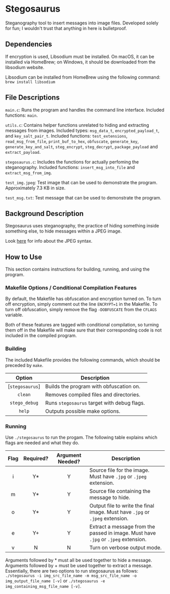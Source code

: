 # Stegosaurus
Steganography tool to insert messages into image files. Developed solely for fun; I wouldn't trust that anything in here is bulletproof.

## Dependencies

If encryption is used, Libsodium must be installed. On macOS, it can be installed via HomeBrew; on Windows, it should be downloaded from the libsodium website.

Libsodium can be installed from HomeBrew using the following command:
`brew install libsodium`

## File Descriptions
`main.c`: Runs the program and handles the command line interface. Included functions: `main`.

`utils.c`: Contains helper functions unrelated to hiding and extracting messages from images. Included types: `msg_data_t`, `encrypted_payload_t`, and `key_salt_pair_t`. Included functions: `test_extensions`, `read_msg_from_file`, `print_buf_to_hex`, `obfuscate`, `generate_key`, `generate_key_and_salt`, `steg_encrypt`, `steg_decrypt`, `package_payload` and `extract_payload`.

`stegosaurus.c`: Includes the functions for actually perfoming the steganography. Included functions: `insert_msg_into_file` and `extract_msg_from_img`.

`test_img.jpeg`: Test image that can be used to demonstrate the program. Approximately 7.3 KB in size.

`test_msg.txt`: Test message that can be used to demonstrate the program.

## Background Description
Stegosaurus uses steganography, the practice of hiding something inside something else, to hide messages within a JPEG image.

Look [here](https://en.wikipedia.org/wiki/JPEG#Syntax_and_structure) for info about the JPEG syntax.

## How to Use
This section contains instructions for building, running, and using the program.

### Makefile Options / Conditional Compilation Features
By default, the Makefile has obfuscation and encryption turned on. To turn off
encryption, simply comment out the line `ENCRYPT=1` in the Makefile. To turn off
obfuscation, simply remove the flag `-DOBFUSCATE` from the `CFLAGS` variable.

Both of these features are tagged with conditional compilation, so turning them
off in the Makefile will make sure that their corresponding code is not included
in the compiled program.

### Building
The included Makefile provides the following commands, which should be preceded by `make`.

|    Option     |                  Description                  |
|:-------------:|-----------------------------------------------|
|\[`stegosaurus`\]| Builds the program with obfuscation on.     |
|     `clean`     | Removes compiled files and directories.     |
|  `stego_debug`  | Runs `stegosaurus` target with debug flags. |
|     `help`      | Outputs possible make options.              |


### Running
Use `./stegosaurus` to run the progam. The following table explains which flags are needed and what they do.

| Flag | Required? | Argument Needed? |                                    Description                                     |
|:----:|:---------:|:----------------:|------------------------------------------------------------------------------------|
|  i   |     Y*    |        Y         | Source file for the image. Must have `.jpg` or `.jpeg` extension.                  |
|  m   |     Y*    |        Y         | Source file containing the message to hide.                                        |
|  o   |     Y*    |        Y         | Output file to write the final image. Must have `.jpg` or `.jpeg` extension.       |
|  e   |     Y+    |        Y         | Extract a message from the passed in image. Must have `.jpg` or `.jpeg` extension. |
|  v   |     N     |        N         | Turn on verbose output mode.                                                       |

Arguments followed by * must all be used together to hide a message. Arguments followed by + must be used together to extract a message. Essentially, there are two options to run stegosaurus as follows:
`./stegosaurus -i img_src_file_name -m msg_src_file_name -o img_output_file_name [-v]`
or `./stegosaurus -e img_containing_msg_file_name [-v]`.